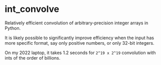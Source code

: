 # int_convolve
Relatively efficient convolution of arbitrary-precision integer arrays in Python.

It is likely possible to significantly improve efficiency when the input has more specific format, say only positive numbers, or only 32-bit integers.

On my 2022 laptop, it takes 1.2 seconds for `2^19 x 2^19` convolution with ints of the order of billions.
